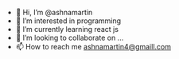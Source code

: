 - 👋 Hi, I’m @ashnamartin
- 👀 I’m interested in programming
- 🌱 I’m currently learning react js
- 💞️ I’m looking to collaborate on ...
- 📫 How to reach me ashnamartin4@gmaill.com

<!---
ashnamartin/ashnamartin is a ✨ special ✨ repository because its `README.md` (this file) appears on your GitHub profile.
You can click the Preview link to take a look at your changes.
--->
